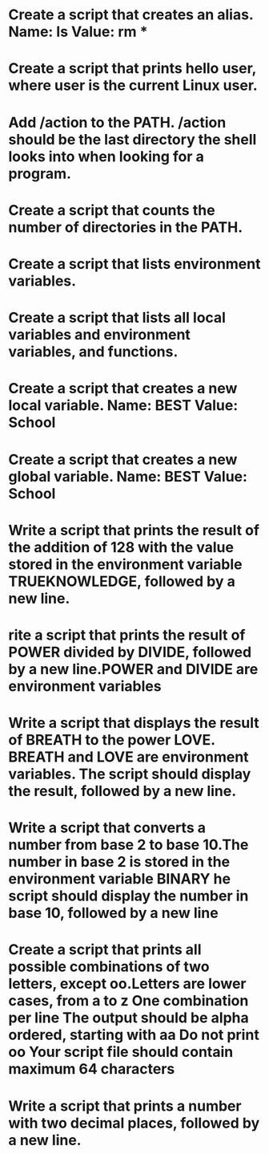 # Create a script that creates an alias. Name: ls Value: rm *
# Create a script that prints hello user, where user is the current Linux user.
# Add /action to the PATH. /action should be the last directory the shell looks into when looking for a program.
# Create a script that counts the number of directories in the PATH.
# Create a script that lists environment variables.
# Create a script that lists all local variables and environment variables, and functions.
# Create a script that creates a new local variable. Name: BEST Value: School
#  Create a script that creates a new global variable. Name: BEST Value: School
# Write a script that prints the result of the addition of 128 with the value stored in the environment variable TRUEKNOWLEDGE, followed by a new line.
# rite a script that prints the result of POWER divided by DIVIDE, followed by a new line.POWER and DIVIDE are environment variables
# Write a script that displays the result of BREATH to the power LOVE. BREATH and LOVE are environment variables. The script should display the result, followed by a new line.
# Write a script that converts a number from base 2 to base 10.The number in base 2 is stored in the environment variable BINARY he script should display the number in base 10, followed by a new line
# Create a script that prints all possible combinations of two letters, except oo.Letters are lower cases, from a to z One combination per line The output should be alpha ordered, starting with aa Do not print oo Your script file should contain maximum 64 characters
# Write a script that prints a number with two decimal places, followed by a new line.
